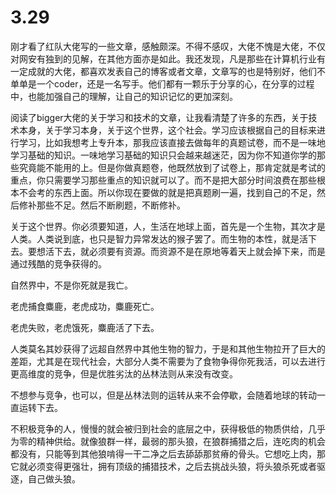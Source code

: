 # 3.29

刚才看了红队大佬写的一些文章，感触颇深。不得不感叹，大佬不愧是大佬，不仅对网安有独到的见解，在其他方面亦是如此。我还发现，凡是那些在计算机行业有一定成就的大佬，都喜欢发表自己的博客或者文章，文章写的也是特别好，他们不单单是一个coder，还是一名写手。他们都有一颗乐于分享的心，在分享的过程中，也能加强自己的理解，让自己的知识记忆的更加深刻。

阅读了bigger大佬的关于学习和技术的文章，让我看清楚了许多的东西，关于技术本身，关于学习本身，关于这个世界，这个社会。学习应该根据自己的目标来进行学习，比如我想考上专升本，那我应该直接去做每年的真题试卷，而不是一味地学习基础的知识。一味地学习基础的知识只会越来越迷茫，因为你不知道你学的那些究竟能不能用的上。但是你做真题卷，他既然放到了试卷上，那肯定就是考试的重点，你只需要学习那些重点的知识就可以了。而不是把大部分时间浪费在那些根本不会考的东西上面。所以你现在要做的就是把真题刷一遍，找到自己的不足，然后修补那些不足。然后不断刷题，不断修补。

关于这个世界。你必须要知道，人，生活在地球上面，首先是一个生物，其次才是人类。人类说到底，也只是智力异常发达的猴子罢了。而生物的本性，就是活下去。要想活下去，就必须要有资源。而资源不是在原地等着天上就会掉下来，而是通过残酷的竞争获得的。

自然界中，不是你死就是我亡。

老虎捕食麋鹿，老虎成功，麋鹿死亡。

老虎失败，老虎饿死，麋鹿活了下去。

人类莫名其妙获得了远超自然界中其他生物的智力，于是和其他生物拉开了巨大的差距，尤其是在现代社会，大部分人类不需要为了食物争得你死我活，可以去进行更高维度的竞争，但是优胜劣汰的丛林法则从来没有改变。

不想参与竞争，也可以，但是丛林法则的运转从来不会停歇，会随着地球的转动一直运转下去。

不积极竞争的人，慢慢的就会被归到社会的底层之中，获得极低的物质供给，几乎为零的精神供给。就像狼群一样，最弱的那头狼，在狼群捕猎之后，连吃肉的机会都没有，只能等到其他狼啃得一干二净之后去舔舔那贫瘠的骨头。它想吃上肉，那它就必须变得更强壮，拥有顶级的捕猎技术，之后去挑战头狼，将头狼杀死或者驱逐，自己做头狼。
